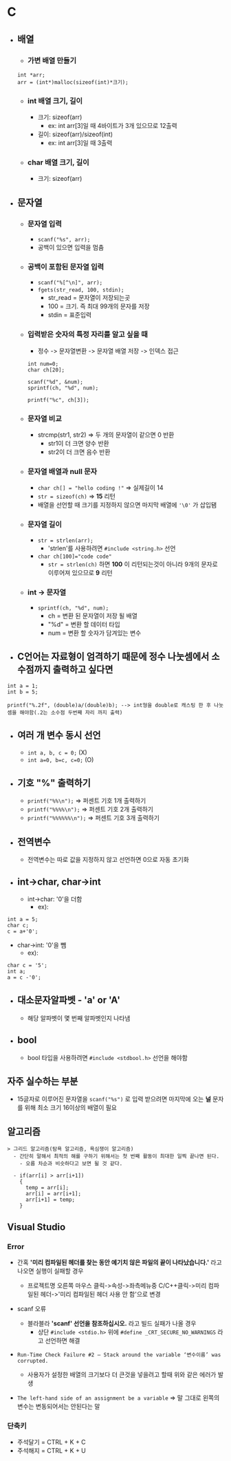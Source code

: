 # C
- ## 배열
  - ### 가변 배열 만들기
  ```
  int *arr;
  arr = (int*)malloc(sizeof(int)*크기);
  ```
  - ### int 배열 크기, 길이
    - 크기: sizeof(arr)
        - ex: int arr[3]일 때 4바이트가 3개 있으므로 12출력
    - 길이: sizeof(arr)/sizeof(int)  
        - ex: int arr[3]일 때 3출력

  - ### char 배열 크기, 길이
    - 크기: sizeof(arr)

- ## 문자열
  - ### 문자열 입력
    - `scanf("%s", arr);`
    - 공백이 있으면 입력을 멈춤

  - ### 공백이 포함된 문자열 입력
    - `scanf("%[^\n]", arr);`
    - `fgets(str_read, 100, stdin);`
      - str_read = 문자열이 저장되는곳
      - 100 = 크기. 즉 최대 99개의 문자를 저장
      - stdin = 표준입력

  - ### 입력받은 숫자의 특정 자리를 알고 싶을 때
    - 정수 -> 문자열변환 -> 문자열 배열 저장 -> 인덱스 접근
    ```
    int num=0;
    char ch[20];

    scanf("%d", &num);
    sprintf(ch, "%d", num);

    printf("%c", ch[3]);
    ```
  - ### 문자열 비교
    - strcmp(str1, str2) => 두 개의 문자열이 같으면 0 반환
      - str1이 더 크면 양수 반환
      - str2이 더 크면 음수 반환

  - ### 문자열 배열과 null 문자
    - `char ch[] = "hello coding !"` => 실제길이 14
    - `str = sizeof(ch)` => **15** 리턴
    - 배열을 선언할 때 크기를 지정하지 않으면 마지막 배열에 `'\0'` 가 삽입됌

  - ### 문자열 길이
    - `str = strlen(arr);`
      - 'strlen'를 사용하려면 `#include <string.h>` 선언
    - `char ch[100]="code code"`
      - `str = strlen(ch)` 하면 **100** 이 리턴되는것이 아니라 9개의 문자로 이루어져 있으므로 **9** 리턴

  - ### int -> 문자열
    - `sprintf(ch, "%d", num);`
      - ch = 변환 된 문자열이 저장 될 배열
      - "%d" = 변환 할 데이터 타입
      - num = 변환 할 숫자가 담겨있는 변수


 - ## C언어는 자료형이 엄격하기 때문에 정수 나눗셈에서 소수점까지 출력하고 싶다면
 ```
 int a = 1;
 int b = 5;

 printf("%.2f", (double)a/(double)b); --> int형을 double로 캐스팅 한 후 나눗셈을 해야함(.2는 소수점 두번째 자리 까지 출력)

 ```
- ## 여러 개 변수 동시 선언
  - `int a, b, c = 0;` (X)
  - `int a=0, b=c, c=0;` (O)

- ## 기호 "%" 출력하기
  - `printf("%%\n");` => 퍼센트 기호 1개 출력하기
  - `printf("%%%%\n");` => 퍼센트 기호 2개 출력하기
  - `printf("%%%%%%\n");` => 퍼센트 기호 3개 출력하기

- ## 전역변수
  - 전역변수는 따로 값을 지정하지 않고 선언하면 0으로 자동 초기화

- ## int->char, char->int
  - int->char: '0'을 더함
    - ex):
```
int a = 5;
char c;
c = a+'0';
```
   - char->int: '0'을 뺌
     - ex):
```
char c = '5';
int a;
a = c -'0';
```
- ## 대소문자알파벳 - 'a' or 'A'
  - 해당 알파벳이 몇 번째 알파벳인지 나타냄

- ## bool
  - bool 타입을 사용하려면 `#include <stdbool.h>` 선언을 해야함

## 자주 실수하는 부분
  - 15글자로 이루어진 문자열을 `scanf("%s")` 로 입력 받으려면 마지막에 오는 **널** 문자를 위해 최소 크기 16이상의 배열이 필요

## 알고리즘
```
> 그리드 알고리즘(탐욕 알고리즘, 욕심쟁이 알고리즘)
  - 간단히 말해서 최적의 해를 구하기 위해서는 첫 번째 활동이 최대한 일찍 끝나면 된다.
    - 오름 차순과 비슷하다고 보면 될 것 같다.

  - if(arr[i] > arr[i+1])
    {
      temp = arr[i];
      arr[i] = arr[i+1];
      arr[i+1] = temp;
    }
```

## Visual Studio
### Error
  - 간혹 **'미리 컴파일된 헤더를 찾는 동안 예기치 않은 파일의 끝이 나타났습니다.'** 라고 나오면 실행이 실패할 경우
    - 프로젝트명 오른쪽 마우스 클릭->속성->좌측메뉴중 C/C++클릭->미리 컴파일된 헤더->'미리 컴파일된 헤더 사용 안 함'으로 변경

  - scanf 오류
    - 블라블라 **'scanf' 선언을 참조하십시오.** 라고 빌드 실패가 나올 경우
      - 상단 `#include <stdio.h>` 위에 `#define _CRT_SECURE_NO_WARNINGS` 라고 선언하면 해결

  - `Run-Time Check Failure #2 – Stack around the variable ‘변수이름’ was corrupted.`
    - 사용자가 설정한 배열의 크기보다 더 큰것을 넣을려고 할때  위와 같은 에러가 발생

  - `The left-hand side of an assignment be a variable` => 말 그대로 왼쪽의 변수는 변동되어서는 안된다는 말

### 단축키
   - 주석달기 = CTRL + K + C
   - 주석해지 = CTRL + K + U

